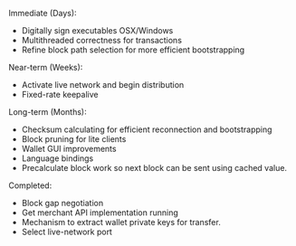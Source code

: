Immediate (Days):
* Digitally sign executables OSX/Windows
* Multithreaded correctness for transactions
* Refine block path selection for more efficient bootstrapping

Near-term (Weeks):
* Activate live network and begin distribution
* Fixed-rate keepalive  

Long-term (Months):
* Checksum calculating for efficient reconnection and bootstrapping
* Block pruning for lite clients
* Wallet GUI improvements
* Language bindings
* Precalculate block work so next block can be sent using cached value.

Completed:
* Block gap negotiation  
* Get merchant API implementation running
* Mechanism to extract wallet private keys for transfer.
* Select live-network port
